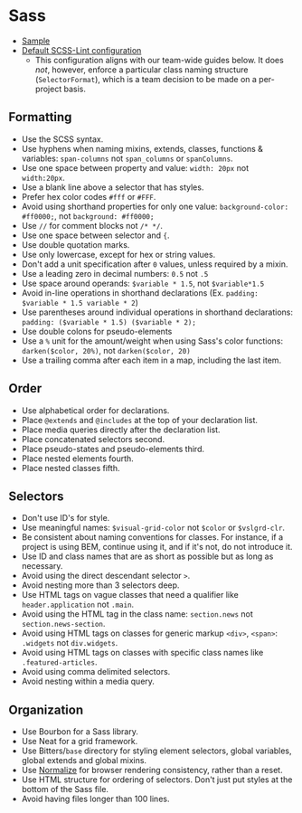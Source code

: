 # Sass

- [Sample](sample.scss)
- [Default SCSS-Lint configuration](.scss-lint.yml)
  - This configuration aligns with our team-wide guides below. It does _not_,
    however, enforce a particular class naming structure (`SelectorFormat`),
    which is a team decision to be made on a per-project basis.

## Formatting

* Use the SCSS syntax.
* Use hyphens when naming mixins, extends, classes, functions & variables: `span-columns` not `span_columns` or `spanColumns`.
* Use one space between property and value: `width: 20px` not `width:20px`.
* Use a blank line above a selector that has styles.
* Prefer hex color codes `#fff` or `#FFF`.
* Avoid using shorthand properties for only one value: `background-color: #ff0000;`, not `background: #ff0000;`
* Use `//` for comment blocks not `/* */`.
* Use one space between selector and `{`.
* Use double quotation marks.
* Use only lowercase, except for hex or string values.
* Don't add a unit specification after `0` values, unless required by a mixin.
* Use a leading zero in decimal numbers: `0.5` not `.5`
* Use space around operands: `$variable * 1.5`, not `$variable*1.5`
* Avoid in-line operations in shorthand declarations (Ex. `padding: $variable * 1.5 variable * 2`)
* Use parentheses around individual operations in shorthand declarations: `padding: ($variable * 1.5) ($variable * 2);`
* Use double colons for pseudo-elements
* Use a `%` unit for the amount/weight when using Sass's color functions: `darken($color, 20%)`, not `darken($color, 20)`
* Use a trailing comma after each item in a map, including the last item.

## Order

* Use alphabetical order for declarations.
* Place `@extends` and `@includes` at the top of your declaration list.
* Place media queries directly after the declaration list.
* Place concatenated selectors second.
* Place pseudo-states and pseudo-elements third.
* Place nested elements fourth.
* Place nested classes fifth.

## Selectors

* Don't use ID's for style.
* Use meaningful names: `$visual-grid-color` not `$color` or `$vslgrd-clr`.
* Be consistent about naming conventions for classes. For instance, if a project is using BEM, continue using it, and if it's not, do not introduce it.
* Use ID and class names that are as short as possible but as long as necessary.
* Avoid using the direct descendant selector `>`.
* Avoid nesting more than 3 selectors deep.
* Use HTML tags on vague classes that need a qualifier like `header.application` not `.main`.
* Avoid using the HTML tag in the class name: `section.news` not `section.news-section`.
* Avoid using HTML tags on classes for generic markup `<div>`, `<span>`: `.widgets` not `div.widgets`.
* Avoid using HTML tags on classes with specific class names like `.featured-articles`.
* Avoid using comma delimited selectors.
* Avoid nesting within a media query.

## Organization

* Use Bourbon for a Sass library.
* Use Neat for a grid framework.
* Use Bitters/`base` directory for styling element selectors, global variables, global extends and global mixins.
* Use [Normalize](https://github.com/necolas/normalize.css) for browser rendering consistency, rather than a reset.
* Use HTML structure for ordering of selectors. Don't just put styles at the bottom of the Sass file.
* Avoid having files longer than 100 lines.
